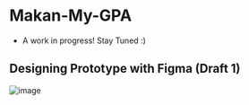 # Makan-My-GPA
- A work in progress! Stay Tuned :)

## Designing Prototype with Figma (Draft 1)

![image](https://github.com/carolyn2004/Makan-My-GPA/assets/100062535/d9c8a1ce-e213-422f-9bbb-286f99820530)


